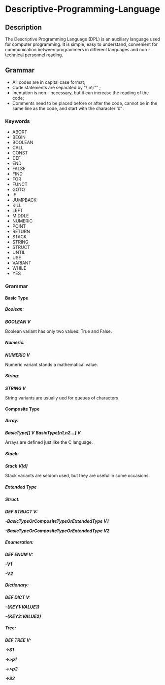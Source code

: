# Descriptive-Programming-Language

## Description

The Descriptive Programming Language (DPL) is an auxiliary language used for computer programming. It is simple, easy to understand, convenient for communication between programmers in different languages and non - technical personnel reading. 

## Grammar

- All codes are in capital case format; 
- Code statements are separated by "\ n\r"" ; 
- Inentation is non - necessary, but it can increase the reading of the code; 
- Comments need to be placed before or after the code, cannot be in the same line as the code, and start with the character '#' . 

### Keywords

- ABORT
- BEGIN
- BOOLEAN
- CALL
- CONST
- DEF
- END
- FALSE
- FIND
- FOR
- FUNCT
- GOTO
- IF
- JUMPBACK
- KILL
- LEFT
- MIDDLE
- NUMERIC
- POINT
- RETURN
- STACK
- STRING
- STRUCT
- UNTIL
- USE
- VARIANT
- WHILE
- YES

### Grammar

#### Basic Type

##### Boolean:

***BOOLEAN V***

Boolean variant has only two values: True and False. 

##### Numeric:

***NUMERIC V***

Numeric variant stands a mathematical value.

##### String:

***STRING V***

String variants are usually ued for queues of characters.

#### Composite Type

##### Array:

***BasicType[] V***
***BasicType[n1,n2...] V***

Arrays are defined just like the C language.

##### Stack:

***Stack V[d]***

Stack variants are seldom used, but they are useful in some occasions.

##### Extended Type

##### Struct:

***DEF STRUCT V:***

***-BasicTypeOrCompositeTypeOrExtendedType V1***

***-BasicTypeOrCompositeTypeOrExtendedType V2***

##### Enumeration:

***DEF ENUM V:***

***-V1***

***-V2***

##### Dictionary:

***DEF DICT V:***

***-{KEY1:VALUE1}***

***-{KEY2:VALUE2}***

##### Tree:

***DEF TREE V:***

***->S1***

***->>p1***

***->>p2***

***->S2***
